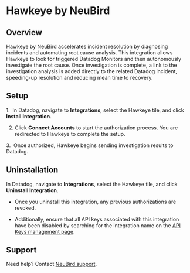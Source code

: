 # Hawkeye by NeuBird

## Overview

Hawkeye by NeuBird accelerates incident resolution by diagnosing incidents and automating root cause analysis. This integration allows Hawkeye to look for triggered Datadog Monitors and then autonomously investigate the root cause. Once investigation is complete, a link to the investigation analysis is added directly to the related Datadog incident, speeding-up resolution and reducing mean time to recovery.

## Setup

1.  In Datadog, navigate to **Integrations**, select the Hawkeye tile, and click **Install Integration**.

2. Click **Connect Accounts** to start the authorization process. You are redirected to Hawkeye to complete the setup.

3.  Once authorized, Hawkeye begins sending investigation results to Datadog.


## Uninstallation

In Datadog, navigate to **Integrations**, select the Hawkeye tile, and click **Uninstall Integration**.

- Once you uninstall this integration, any previous authorizations are revoked.

- Additionally, ensure that all API keys associated with this integration have been disabled by searching for the integration name on the [API Keys management page][1].


## Support

Need help? Contact [NeuBird support][2].


[1]: https://app.datadoghq.com/organization-settings/api-keys?filter=Hawkeye
[2]: https://neubird.ai/neubird-support/
